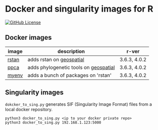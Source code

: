 # Docker and singularity images for R

[![GitHub License](https://img.shields.io/badge/license-MIT-green.svg)](https://opensource.org/licenses/MIT)


## Docker images

| image                                                            | description                                                                          | r-ver        |
|------------------------------------------------------------------|--------------------------------------------------------------------------------------|--------------|
| [rstan](https://hub.docker.com/repository/docker/mattocci/rstan) | adds rstan on [geospatial](https://hub.docker.com/r/rocker/geospatial)               | 3.6.3, 4.0.2 |
| [ppca](https://hub.docker.com/repository/docker/mattocci/ppca)   | adds phylogenetic tools on  [geospatial](https://hub.docker.com/r/rocker/geospatial) | 3.6.3, 4.0.2 |
| [myenv](https://hub.docker.com/repository/docker/mattocci/myenv) | adds a bunch of packages on 'rstan'                                                  | 3.6.3, 4.0.2 |

## Singularity images

`dokcker_to_sing.py` generates SIF (Singularity Image Format) files from a local docker
repository.

```
python3 docker_to_sing.py <ip to your docker private repo>
python3 docker_to_sing.py 192.168.1.123:5000   
```
